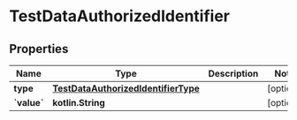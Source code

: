 
# TestDataAuthorizedIdentifier

## Properties
| Name | Type | Description | Notes |
| ------------ | ------------- | ------------- | ------------- |
| **type** | [**TestDataAuthorizedIdentifierType**](TestDataAuthorizedIdentifierType.md) |  |  [optional] |
| **&#x60;value&#x60;** | **kotlin.String** |  |  [optional] |



